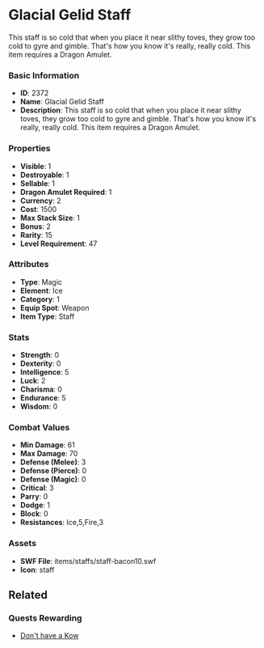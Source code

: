 # Glacial Gelid Staff

This staff is so cold that when you place it near slithy toves, they grow too cold to gyre and gimble.  That's how you know it's really, really cold. This item requires a Dragon Amulet.

### Basic Information

- **ID**: 2372
- **Name**: Glacial Gelid Staff
- **Description**: This staff is so cold that when you place it near slithy toves, they grow too cold to gyre and gimble.  That&#039;s how you know it&#039;s really, really cold. This item requires a Dragon Amulet.

### Properties

- **Visible**: 1
- **Destroyable**: 1
- **Sellable**: 1
- **Dragon Amulet Required**: 1
- **Currency**: 2
- **Cost**: 1500
- **Max Stack Size**: 1
- **Bonus**: 2
- **Rarity**: 15
- **Level Requirement**: 47

### Attributes

- **Type**: Magic
- **Element**: Ice
- **Category**: 1
- **Equip Spot**: Weapon
- **Item Type**: Staff

### Stats

- **Strength**: 0
- **Dexterity**: 0
- **Intelligence**: 5
- **Luck**: 2
- **Charisma**: 0
- **Endurance**: 5
- **Wisdom**: 0

### Combat Values

- **Min Damage**: 61
- **Max Damage**: 70
- **Defense (Melee)**: 3
- **Defense (Pierce)**: 0
- **Defense (Magic)**: 0
- **Critical**: 3
- **Parry**: 0
- **Dodge**: 1
- **Block**: 0
- **Resistances**: Ice,5,Fire,3

### Assets

- **SWF File**: items/staffs/staff-bacon10.swf
- **Icon**: staff

## Related

### Quests Rewarding

- [Don't have a Kow](../quests/397-don-t-have-a-kow.md)

